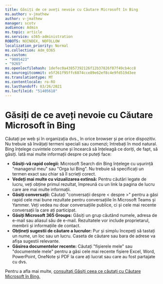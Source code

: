 ```yaml
---
title: Găsiți de ce aveți nevoie cu Căutare Microsoft în Bing
ms.author: v-jmathew
author: v-jmathew
manager: scotv
audience: Admin
ms.topic: article
ms.service: o365-administration
ROBOTS: NOINDEX, NOFOLLOW
localization_priority: Normal
ms.collection: Adm_O365
ms.custom:
- "9005423"
- "9265"
ms.openlocfilehash: 1defec0a43857392126f12b37826f07f49cb4cc8
ms.sourcegitcommit: e5f261f95ffc6074cce89e62ef8c4e9fd519d3ee
ms.translationtype: MT
ms.contentlocale: ro-RO
ms.lasthandoff: 03/26/2021
ms.locfileid: "51405618"
---
```

# <a name="find-what-you-need-with-microsoft-search-in-bing"></a>Găsiți de ce aveți nevoie cu Căutare Microsoft în Bing

Căutați pe web și în organizația dvs., în orice browser și pe orice dispozitiv. Nu trebuie să învățați termeni speciali sau comenzi; întrebați în mod natural. Bing înțelege cuvintele comune și încearcă să înțeleagă ce doriți, de fapt, să găsiți. Iată mai multe informații despre ce puteți face:

- **Găsiți-vă rapid colegii:** Microsoft Search din Bing înțelege cu ușurință "managerul meu" sau "Orga lui Bing". Nu trebuie să specificați un termen exact sau chiar să îl scrieți corect.
- **Vedeți mai multe cu vizualizarea extinsă:** Pentru căutări legate de lucru, veți obține primul rezultat, împreună cu un link la pagina de lucru care are mai multe informații.
- **Găsiți conversații:** Căutați "conversații despre < despre >" pentru a găsi rapid cele mai bune rezultate pentru conversațiile în Microsoft Teams și Yammer. Veți vedea nu doar conversațiile publice, ci și cele mai recente conversații la care ați participat.
- **Găsiți Microsoft 365 Groups:** Găsiți un grup căutând numele, adresa de e-mail sau aliasul său de e-mail. Rezultatele vor include proprietarul, membrii și informațiile de contact.
- **Obțineți sugestii de căutare a lucrulor:** Pur și simplu începeți să tastați un nume, un loc sau un lucru. Caseta de căutare sau bara de adrese va afișa sugestii relevante.
- **Găsirea documentelor recente:** Căutați "fișierele mele" sau "documentele mele" pentru a găsi cele mai recente fișiere Excel, Word, PowerPoint, OneNote și PDF la care ați lucrat sau care au fost partajate cu dvs.

Pentru a afla mai multe, [consultați Găsiți ceea ce căutați cu Căutare Microsoft în Bing.](https://go.microsoft.com/fwlink/?linkid=2149027)
